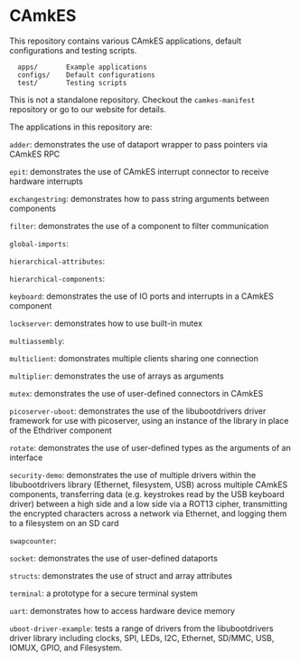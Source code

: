 <!--
     Copyright 2017, Data61, CSIRO (ABN 41 687 119 230)

     SPDX-License-Identifier: CC-BY-SA-4.0
-->

# CAmkES

This repository contains various CAmkES applications, default configurations
and testing scripts.

```
  apps/       Example applications
  configs/    Default configurations
  test/       Testing scripts
```

This is not a standalone repository. Checkout the `camkes-manifest` repository or
go to our website for details.

The applications in this repository are:

`adder`: demonstrates the use of dataport wrapper to pass pointers via CAmkES RPC

`epit`: demonstrates the use of CAmkES interrupt connector to receive hardware interrupts

`exchangestring`: demonstrates how to pass string arguments between components

`filter`: demonstrates the use of a component to filter communication

`global-imports`:

`hierarchical-attributes`:

`hierarchical-components`:

`keyboard`: demonstrates the use of IO ports and interrupts in a CAmkES component

`lockserver`: demonstrates how to use built-in mutex

`multiassembly`:

`multiclient`: domonstrates multiple clients sharing one connection

`multiplier`: demonstrates the use of arrays as arguments

`mutex`: demonstrates the use of user-defined connectors in CAmkES

`picoserver-uboot`: demonstrates the use of the libubootdrivers driver framework for use with picoserver, using an instance of the library in place of the Ethdriver component

`rotate`: demonstrates the use of user-defined types as the arguments of an interface

`security-demo`: demonstrates the use of multiple drivers within the libubootdrivers library (Ethernet, filesystem, USB) across multiple CAmkES components, transferring data (e.g. keystrokes read by the USB keyboard driver) between a high side and a low side via a ROT13 cipher, transmitting the encrypted characters across a network via Ethernet, and logging them to a filesystem on an SD card

`swapcounter`:

`socket`: demonstrates the use of user-defined dataports

`structs`: demonstrates the use of struct and array attributes

`terminal`: a prototype for a secure terminal system

`uart`: demonstrates how to access hardware device memory

`uboot-driver-example`: tests a range of drivers from the libubootdrivers driver library including clocks, SPI, LEDs, I2C, Ethernet, SD/MMC, USB, IOMUX, GPIO, and Filesystem.

